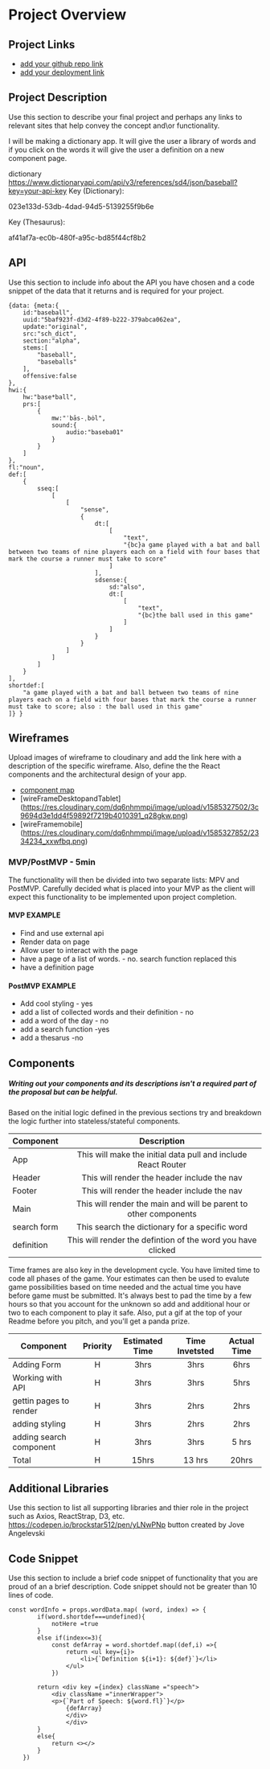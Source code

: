 # Project Overview

## Project Links

- [add your github repo link](https://github.com/brockstar512/dictionary_app)
- [add your deployment link](https://dictionaryapp.netlify.com/?_ga=2.44796579.666912393.1585764586-426117086.1585326652)

## Project Description

Use this section to describe your final project and perhaps any links to relevant sites that help convey the concept and\or functionality.

I will be making a dictionary app. It will give the user a library of words and if you click on the words it will give the user a definition on a new component page.



dictionary https://www.dictionaryapi.com/api/v3/references/sd4/json/baseball?key=your-api-key
Key (Dictionary):

023e133d-53db-4dad-94d5-5139255f9b6e

Key (Thesaurus):

af41af7a-ec0b-480f-a95c-bd85f44cf8b2





## API

Use this section to include info about the API you have chosen and a code snippet of the data that it returns and is required for your project. 

```
{data: {meta:{  
    id:"baseball",
    uuid:"5baf923f-d3d2-4f89-b222-379abca062ea",
    update:"original",
    src:"sch_dict",
    section:"alpha",
    stems:[  
        "baseball",
        "baseballs"
    ],
    offensive:false
},
hwi:{  
    hw:"base*ball",
    prs:[  
        {  
            mw:"ˈbās-ˌbȯl",
            sound:{  
                audio:"baseba01"
            }
        }
    ]
},
fl:"noun",
def:[  
    {  
        sseq:[  
            [  
                [  
                    "sense",
                    {  
                        dt:[  
                            [  
                                "text",
                                "{bc}a game played with a bat and ball between two teams of nine players each on a field with four bases that mark the course a runner must take to score"
                            ]
                        ],
                        sdsense:{  
                            sd:"also",
                            dt:[  
                                [  
                                    "text",
                                    "{bc}the ball used in this game"
                                ]
                            ]
                        }
                    }
                ]
            ]
        ]
    }
],
shortdef:[  
    "a game played with a bat and ball between two teams of nine players each on a field with four bases that mark the course a runner must take to score; also : the ball used in this game"
]} }
```


## Wireframes

Upload images of wireframe to cloudinary and add the link here with a description of the specific wireframe. Also, define the the React components and the architectural design of your app.

- [component map](https://res.cloudinary.com/dq6nhmmpi/image/upload/v1585326425/project_2_qjb2wi.jpg)
- [wireFrameDesktopandTablet] (https://res.cloudinary.com/dq6nhmmpi/image/upload/v1585327502/3c9694d3e1dd4f59892f7219b4010391_q28gkw.png)
- [wireFramemobile] (https://res.cloudinary.com/dq6nhmmpi/image/upload/v1585327852/2334234_xxwfbq.png)


### MVP/PostMVP - 5min

The functionality will then be divided into two separate lists: MPV and PostMVP.  Carefully decided what is placed into your MVP as the client will expect this functionality to be implemented upon project completion.  

#### MVP EXAMPLE
- Find and use external api 
- Render data on page 
- Allow user to interact with the page
- have a page of a list of words. - no. search function replaced this
- have a definition page

#### PostMVP EXAMPLE

- Add cool styling - yes
- add a list of collected words and their definition - no
- add a word of the day - no
- add a search function -yes
- add a thesarus -no
<!-- - add a search for a thesarus -->

## Components
##### Writing out your components and its descriptions isn't a required part of the proposal but can be helpful.

Based on the initial logic defined in the previous sections try and breakdown the logic further into stateless/stateful components. 

| Component | Description | 
| --- | :---: |  
| App | This will make the initial data pull and include React Router| 
| Header | This will render the header include the nav | 
| Footer | This will render the header include the nav | 
| Main | This will render the main and will be parent to other components| 
| search form | This search the dictionary for a specific word| 
| definition | This will render the defintion of the word you have clicked| 




Time frames are also key in the development cycle.  You have limited time to code all phases of the game.  Your estimates can then be used to evalute game possibilities based on time needed and the actual time you have before game must be submitted. It's always best to pad the time by a few hours so that you account for the unknown so add and additional hour or two to each component to play it safe. Also, put a gif at the top of your Readme before you pitch, and you'll get a panda prize.

| Component | Priority | Estimated Time | Time Invetsted | Actual Time |
| --- | :---: |  :---: | :---: | :---: |
| Adding Form | H | 3hrs| 3hrs | 6hrs |
| Working with API | H | 3hrs| 3hrs| 5hrs |
| gettin pages to render | H | 3hrs| 2hrs| 2hrs |
| adding styling| H | 3hrs| 2hrs | 2hrs |
|adding search component | H | 3hrs| 3hrs | 5 hrs |
| Total | H | 15hrs| 13 hrs | 20hrs |

## Additional Libraries
 Use this section to list all supporting libraries and thier role in the project such as Axios, ReactStrap, D3, etc. 
 https://codepen.io/brockstar512/pen/yLNwPNp
button created by Jove Angelevski

## Code Snippet

Use this section to include a brief code snippet of functionality that you are proud of an a brief description.  Code snippet should not be greater than 10 lines of code. 



```
const wordInfo = props.wordData.map( (word, index) => {
        if(word.shortdef===undefined){
            notHere =true
        }
        else if(index<=3){
            const defArray = word.shortdef.map((def,i) =>{
                return <ul key={i}>
                    <li>{`Definition ${i+1}: ${def}`}</li>
                </ul>
            })
            
        return <div key ={index} className ="speech">
            <div className ="innerWrapper">
            <p>{`Part of Speech: ${word.fl}`}</p>
                {defArray}
                </div>
                </div>
        }
        else{
            return <></>
        }
    })
```
